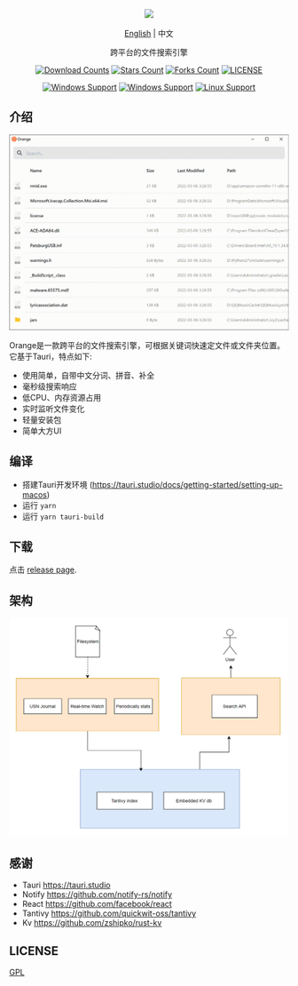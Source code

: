 <div align="center">
<img height=150 src="https://github.com/naaive/orange/blob/master/src-tauri/icons/icon.png" />
</div>
<p align="center">
<a href="README.md">English</a>
<span> | </span>
<span >中文</span>
</p>
<p align="center"><span>跨平台的文件搜索引擎</span></p>



<div align="center">

[![Download Counts](https://img.shields.io/github/downloads/naaive/orange/total?style=flat)](https://github.com/naaive/orange/releases)
[![Stars Count](https://img.shields.io/github/stars/naaive/orange?style=flat)](https://github.com/naaive/orange/stargazers) [![Forks Count](https://img.shields.io/github/forks/naaive/orange.svg?style=flat)](https://github.com/naaive/orange/network/members)
[![LICENSE](https://img.shields.io/badge/license-gpl-green?style=flat)](https://github.com/naaive/orange/blob/master/LICENSE)

[![Windows Support](https://img.shields.io/badge/Windows-0078D6?style=flat&logo=windows&logoColor=white)](https://github.com/naaive/orange/releases)
[![Windows Support](https://img.shields.io/badge/MACOS-adb8c5?style=flat&logo=macos&logoColor=white)](https://github.com/naaive/orange/releases)
[![Linux Support](https://img.shields.io/badge/linux-1793D1?style=flat&logo=linux&logoColor=white)](https://github.com/naaive/orange/releases)
</div>

## 介绍

![Demo](screenshot/orange.gif)

Orange是一款跨平台的文件搜索引擎，可根据关键词快速定文件或文件夹位置。它基于Tauri，特点如下:

- 使用简单，自带中文分词、拼音、补全
- 毫秒级搜索响应
- 低CPU、内存资源占用
- 实时监听文件变化
- 轻量安装包
- 简单大方UI

## 编译 
- 搭建Tauri开发环境 (https://tauri.studio/docs/getting-started/setting-up-macos)
- 运行 `yarn`
- 运行 `yarn tauri-build`


## 下载

点击 [release page](https://github.com/naaive/orange/releases).

## 架构
![arch](doc/img.png)


## 感谢
- Tauri https://tauri.studio
- Notify https://github.com/notify-rs/notify
- React https://github.com/facebook/react
- Tantivy https://github.com/quickwit-oss/tantivy
- Kv https://github.com/zshipko/rust-kv


## LICENSE

[GPL](https://github.com/naaive/orange/blob/master/LICENSE)



